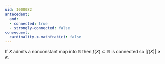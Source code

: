 ```yaml
---
uid: I000082
antecedent:
  and:
  - connected: true
  - strongly-connected: false
consequent:
  cardinality-<-mathfrak(c): false
---
```

If $X$ admits a nonconstant map into $\mathbb{R}$ then $f(X) \subset \mathbb{R}$ is connected so $|f(X)| \geq \mathfrak{C}$.

